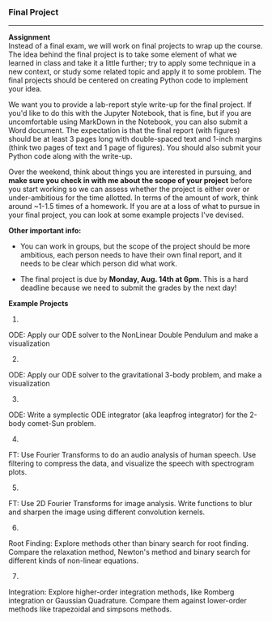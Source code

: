 ### Final Project
----

**Assignment**
<br>
Instead of a final exam, we will work on final projects to wrap up the course.
The idea behind the final project is to take some element of what we learned in class and take it a little further; try to apply some technique in a new context, or study some related topic and apply it to some problem.
The final projects should be centered on creating Python code to implement your idea. 

We want you to provide a lab-report style write-up for the final project.
If you'd like to do this with the Jupyter Notebook, that is fine, but if you are uncomfortable using MarkDown in the Notebook, you can also submit a Word document.
The expectation is that the final report (with figures) should be at least 3 pages long with double-spaced text and 1-inch margins (think two pages of text and 1 page of figures).
You should also submit your Python code along with the write-up.

Over the weekend, think about things you are interested in pursuing, and **make sure you check in with me about the scope of your project** before you start working so we can assess whether the project is either over or under-ambitious for the time allotted.
In terms of the amount of work, think around ~1-1.5 times of a homework.
If you are at a loss of what to pursue in your final project, you can look at some example projects I've devised. 

**Other important info:**

* You can work in groups, but the scope of the project should be more ambitious, each person needs to have their own final report,
and it needs to be clear which person did what work. 

* The final project is due by **Monday, Aug. 14th at 6pm**. This is a hard deadline because we need to submit the grades by the next day!


**Example Projects**

1.
ODE: Apply our ODE solver to the NonLinear Double Pendulum and make a visualization

2.
ODE: Apply our ODE solver to the gravitational 3-body problem, and make a visualization

3.
ODE: Write a symplectic ODE integrator (aka leapfrog integrator) for the 2-body comet-Sun problem.

4.
FT: Use Fourier Transforms to do an audio analysis of human speech.
Use filtering to compress the data, and visualize the speech with spectrogram plots.

5.
FT: Use 2D Fourier Transforms for image analysis.
Write functions to blur and sharpen the image using different convolution kernels.

6.
Root Finding: Explore methods other than binary search for root finding.
Compare the relaxation method, Newton's method and binary search for different kinds of non-linear equations.

7.
Integration: Explore higher-order integration methods, like Romberg integration or Gaussian Quadrature.
Compare them against lower-order methods like trapezoidal and simpsons methods.



